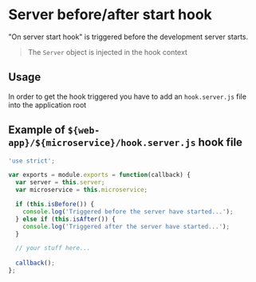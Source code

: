 Server before/after start hook
==============================

"On server start hook" is triggered before the development server starts.

> The `Server` object is injected in the hook context

Usage
-----

In order to get the hook triggered you have to add an `hook.server.js` file into the application root

Example of `${web-app}/${microservice}/hook.server.js` hook file
----------------------------------------------------------------

```javascript
'use strict';

var exports = module.exports = function(callback) {
  var server = this.server;
  var microservice = this.microservice;

  if (this.isBefore()) {
    console.log('Triggered before the server have started...');
  } else if (this.isAfter()) {
    console.log('Triggered after the server have started...');
  }

  // your stuff here...
  
  callback();
};
```
